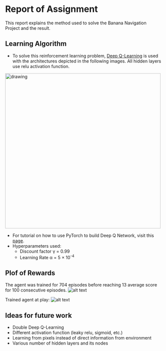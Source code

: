 # Report of Assignment
This report explains the method used to solve the Banana Navigation Project and the result.

## Learning Algorithm
* To solve this reinforcement learning problem, [Deep Q-Learning](https://towardsdatascience.com/self-learning-ai-agents-part-ii-deep-q-learning-b5ac60c3f47) is used with the architectures depicted in the following images. All hidden layers use relu activation function.
<img src="https://raw.githubusercontent.com/alifahsanul/banana_navigation/master/image/nn.jpg" alt="drawing" width="500"/>

* For tutorial on how to use PyTorch to build Deep Q Network, visit this [page](https://pytorch.org/tutorials/intermediate/reinforcement_q_learning.html).
* Hyperparameters used:
  * Discount factor &gamma; = 0.99
  * Learning Rate &alpha; = 5 &times; 10<sup>-4</sup>

## Plof of Rewards
The agent was trained for 704 episodes before reaching 13 average score for 100 consecutive episodes.
![alt text](https://raw.githubusercontent.com/alifahsanul/banana_navigation/master/image/Score.jpg)

Trained agent at play:
![alt text](https://github.com/alifahsanul/banana_navigation/blob/master/image/agent_simulate.gif?raw=true)

## Ideas for future work
  * Double Deep Q-Learning
  * Different activation function (leaky relu, sigmoid, etc.)
  * Learning from pixels instead of direct information from environment
  * Various number of hidden layers and its nodes
